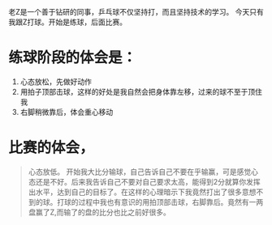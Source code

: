 老Z是一个善于钻研的同事，乒乓球不仅坚持打，而且坚持技术的学习。
今天只有我跟Z打球。开始是练球，后面比赛。
# 练球阶段的体会是：
 1. 心态放松，先做好动作
 2. 用拍子顶部击球，这样的好处是我自然会把身体靠左移，过来的球不至于顶住我
 3. 右脚稍微靠后，体会重心移动
 
# 比赛的体会，
> 心态放低。 开始我大比分输球，自己告诉自己不要在乎输赢，可是感觉心态还是不好。后来我告诉自己不要对自己要求太高，能得到2分就算你发挥出水平，达到自己的目标了。在这样的心理暗示下我竟然打出了很多意想不到的球。打球的过程中我也有意识的用拍顶部击球，右脚靠后。竟然有一两盘赢了Z,而输了的盘的比分也比之前好很多。
